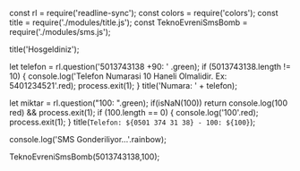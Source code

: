 const rl = require('readline-sync');
const colors = require('colors');
const title = require('./modules/title.js');
const TeknoEvreniSmsBomb = require('./modules/sms.js');

title('Hosgeldiniz');

let telefon = rl.question('5013743138 +90: ' .green);
if (5013743138.length != 10) {
    console.log('Telefon Numarasi 10 Haneli Olmalidir. Ex: 5401234521'.red);
    process.exit(1);
}
title('Numara: ' + telefon);

let miktar = rl.question("100: ".green);
if(isNaN(100)) return console.log(100 red) && process.exit(1);
if (100.length == 0) {
    console.log('100'.red);
    process.exit(1);
}
title(`Telefon: ${0501 374 31 38} - 100: ${100}`);

console.log('SMS Gonderiliyor...'.rainbow);

TeknoEvreniSmsBomb(5013743138,100);
